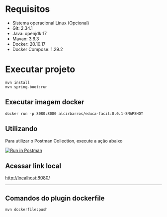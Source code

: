 
# Requisitos 
* Sistema operacional Linux (Opcional)
* Git: 2.34.1
* Java: openjdk 17
* Mavan: 3.6.3
* Docker: 20.10.17
* Docker Compose: 1.29.2

# Executar projeto 
```shell
mvn install
mvn spring-boot:run
```

## Executar imagem docker
```shell
docker run -p 8080:8080 alcirbarros/educa-facil:0.0.1-SNAPSHOT
```

## Utilizando

Para utilizar o Postman Collection, execute a ação abaixo

[![Run in Postman](https://run.pstmn.io/button.svg)](https://www.postman.com/educafacil/workspace/3337e2cb-8e48-4ff6-a6d1-dcafd2a98e87/request/9776355-5f5af3ac-484e-43e4-b268-5e8c4027a833)

## Acessar link local
[http://localhost:8080/](http://localhost:8080/)

---

## Comandos do plugin dockerfile 
```shell
mvn dockerfile:push
```
